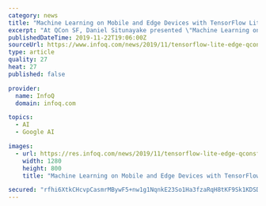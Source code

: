```yaml
---
category: news
title: "Machine Learning on Mobile and Edge Devices with TensorFlow Lite: Daniel Situnayake at QCon SF"
excerpt: "At QCon SF, Daniel Situnayake presented \"Machine Learning on Mobile and Edge Devices with TensorFlow Lite\". TensorFlow Lite is a production-ready, cross-platform framework for deploying ML on mobile devices and embedded systems, and this was the main topic ..."
publishedDateTime: 2019-11-22T19:06:00Z
sourceUrl: https://www.infoq.com/news/2019/11/tensorflow-lite-edge-qconsf/
type: article
quality: 27
heat: 27
published: false

provider:
  name: InfoQ
  domain: infoq.com

topics:
  - AI
  - Google AI

images:
  - url: https://res.infoq.com/news/2019/11/tensorflow-lite-edge-qconsf/en/headerimage/tensorflow-lite-edge-qconsf-1574416128167.jpg
    width: 1280
    height: 800
    title: "Machine Learning on Mobile and Edge Devices with TensorFlow Lite: Daniel Situnayake at QCon SF"

secured: "rfhi6XtkCHcvpCasmrMBywF5+nw1g1NqnkE23So1Ha3fzaRqH8tKF9Sk1KDSDGa/OUqIVfpbKy7E/RkLM8WG5MhM3D886Ydvow5Zu6nVjUZwVIgz7sOhE1QyByq3Cw6pG3fJHSCHSLG4nxPOfJj6E+QiGCGqM2lqMD4+JTLHh+wvmO052Qu0Sx8UlmspZzKrUZggij4HSVUGuzKxnlvPPtNfdNpHFLxvokmke0XqeOAjOLj42sgxldYSdPKWSm9nwwummcR0Fa1+45laJ3sArw==;oAWOu0R+YKS6KlM32fhZeg=="
---
```


